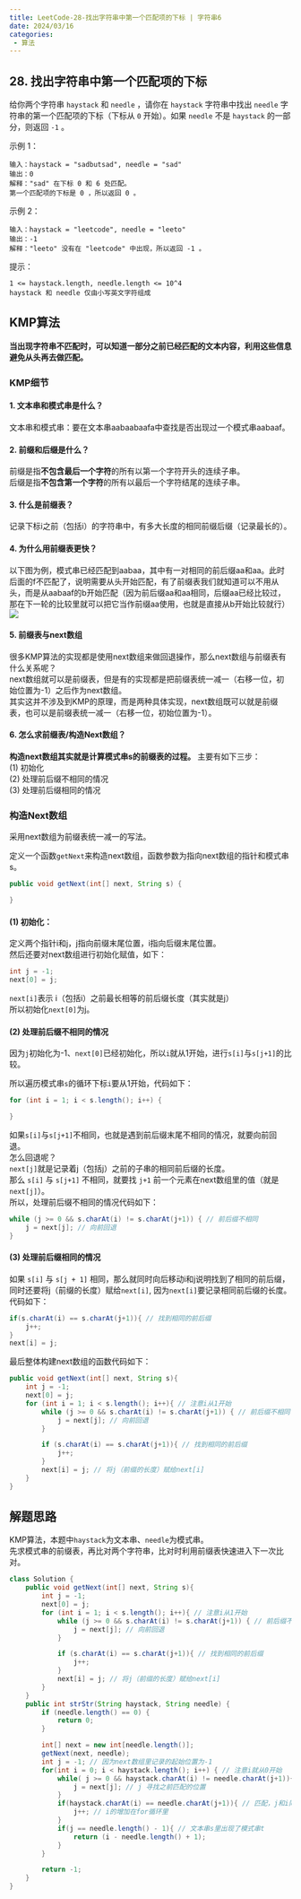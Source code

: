 ```yaml
---
title: LeetCode-28-找出字符串中第一个匹配项的下标 | 字符串6
date: 2024/03/16
categories:
 - 算法
---
```

## 28. 找出字符串中第一个匹配项的下标
给你两个字符串 `haystack` 和 `needle` ，请你在 `haystack` 字符串中找出 `needle` 字符串的第一个匹配项的下标（下标从 `0` 开始）。如果 `needle` 不是 `haystack` 的一部分，则返回  `-1` 。


示例 1：
```
输入：haystack = "sadbutsad", needle = "sad"
输出：0
解释："sad" 在下标 0 和 6 处匹配。
第一个匹配项的下标是 0 ，所以返回 0 。
```
示例 2：
```
输入：haystack = "leetcode", needle = "leeto"
输出：-1
解释："leeto" 没有在 "leetcode" 中出现，所以返回 -1 。
```

提示：
```
1 <= haystack.length, needle.length <= 10^4
haystack 和 needle 仅由小写英文字符组成
```

## KMP算法
**当出现字符串不匹配时，可以知道一部分之前已经匹配的文本内容，利用这些信息避免从头再去做匹配。**

### KMP细节
#### 1. 文本串和模式串是什么？
文本串和模式串：要在文本串aabaabaafa中查找是否出现过一个模式串aabaaf。

#### 2. 前缀和后缀是什么？
前缀是指**不包含最后一个字符**的所有以第一个字符开头的连续子串。<br/>
后缀是指**不包含第一个字符**的所有以最后一个字符结尾的连续子串。

#### 3. 什么是前缀表？
记录下标i之前（包括i）的字符串中，有多大长度的相同前缀后缀（记录最长的）。

#### 4. 为什么用前缀表更快？
以下图为例，模式串已经匹配到aabaa，其中有一对相同的前后缀aa和aa。此时后面的f不匹配了，说明需要从头开始匹配，有了前缀表我们就知道可以不用从头，而是从aabaaf的b开始匹配（因为前后缀aa和aa相同，后缀aa已经比较过，那在下一轮的比较里就可以把它当作前缀aa使用，也就是直接从b开始比较就行）
![](/image/2024031610.png)

#### 5. 前缀表与next数组
很多KMP算法的实现都是使用next数组来做回退操作，那么next数组与前缀表有什么关系呢？<br/>
next数组就可以是前缀表，但是有的实现都是把前缀表统一减一（右移一位，初始位置为-1）之后作为next数组。<br/>
其实这并不涉及到KMP的原理，而是两种具体实现，next数组既可以就是前缀表，也可以是前缀表统一减一（右移一位，初始位置为-1）。

#### 6. 怎么求前缀表/构造Next数组？
**构造next数组其实就是计算模式串s的前缀表的过程。** 主要有如下三步：<br/>
(1) 初始化<br/>
(2) 处理前后缀不相同的情况<br/>
(3) 处理前后缀相同的情况

### 构造Next数组
采用next数组为前缀表统一减一的写法。

定义一个函数`getNext`来构造next数组，函数参数为指向next数组的指针和模式串s。
```java
public void getNext(int[] next, String s) {

}
```

#### (1) 初始化：
定义两个指针i和j，j指向前缀末尾位置，i指向后缀末尾位置。<br/>
然后还要对next数组进行初始化赋值，如下：
```java
int j = -1;
next[0] = j;
```
`next[i]`表示 i（包括i）之前最长相等的前后缀长度（其实就是j）<br/>
所以初始化`next[0]`为j。

#### (2) 处理前后缀不相同的情况
因为`j`初始化为-1、`next[0]`已经初始化，所以`i`就从1开始，进行`s[i]`与`s[j+1]`的比较。

所以遍历模式串`s`的循环下标`i`要从1开始，代码如下：
```java
for (int i = 1; i < s.length(); i++) {

}
```

如果`s[i]`与`s[j+1]`不相同，也就是遇到前后缀末尾不相同的情况，就要向前回退。<br/>
怎么回退呢？<br/>
`next[j]`就是记录着j（包括j）之前的子串的相同前后缀的长度。<br/>
那么 `s[i]` 与 `s[j+1]` 不相同，就要找 `j+1` 前一个元素在next数组里的值（就是`next[j]`）。<br/>
所以，处理前后缀不相同的情况代码如下：
```java
while (j >= 0 && s.charAt(i) != s.charAt(j+1)) { // 前后缀不相同
    j = next[j]; // 向前回退
}
```

#### (3) 处理前后缀相同的情况
如果 `s[i]` 与 `s[j + 1]` 相同，那么就同时向后移动i和j说明找到了相同的前后缀，同时还要将j（前缀的长度）赋给`next[i]`, 因为`next[i]`要记录相同前后缀的长度。<br/>
代码如下：
```java
if(s.charAt(i) == s.charAt(j+1)){ // 找到相同的前后缀
    j++;
}
next[i] = j;
```

最后整体构建next数组的函数代码如下：
```java
public void getNext(int[] next, String s){
    int j = -1;
    next[0] = j;
    for (int i = 1; i < s.length(); i++){ // 注意i从1开始
        while (j >= 0 && s.charAt(i) != s.charAt(j+1)) { // 前后缀不相同了
            j = next[j]; // 向前回退
        }

        if (s.charAt(i) == s.charAt(j+1)){ // 找到相同的前后缀
            j++;
        }
        next[i] = j; // 将j（前缀的长度）赋给next[i]
    }
}
```

## 解题思路
KMP算法，本题中`haystack`为文本串、`needle`为模式串。<br/>
先求模式串的前缀表，再比对两个字符串，比对时利用前缀表快速进入下一次比对。

```java
class Solution {
    public void getNext(int[] next, String s){
        int j = -1;
        next[0] = j;
        for (int i = 1; i < s.length(); i++){ // 注意i从1开始
            while (j >= 0 && s.charAt(i) != s.charAt(j+1)) { // 前后缀不相同了
                j = next[j]; // 向前回退
            }

            if (s.charAt(i) == s.charAt(j+1)){ // 找到相同的前后缀
                j++;
            }
            next[i] = j; // 将j（前缀的长度）赋给next[i]
        }
    }
    public int strStr(String haystack, String needle) {
        if (needle.length() == 0) {
            return 0;
        }

        int[] next = new int[needle.length()];
        getNext(next, needle);
        int j = -1; // 因为next数组里记录的起始位置为-1
        for(int i = 0; i < haystack.length(); i++) { // 注意i就从0开始
            while( j >= 0 && haystack.charAt(i) != needle.charAt(j+1)){ // 不匹配
                j = next[j]; // j 寻找之前匹配的位置
            }
            if(haystack.charAt(i) == needle.charAt(j+1)){ // 匹配，j和i同时向后移动
                j++; // i的增加在for循环里
            }
            if(j == needle.length() - 1){ // 文本串s里出现了模式串t
                return (i - needle.length() + 1);
            }
        }

        return -1;
    }
}
```